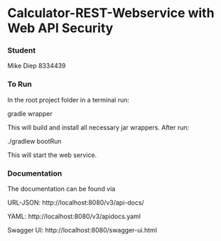 # Calculator-REST-Webservice with Web API Security

### Student
Mike Diep 8334439

### To Run
In the root project folder in a terminal run:

gradle wrapper

This will build and install all necessary jar wrappers. After run:

./gradlew bootRun

This will start the web service.

### Documentation
The documentation can be found via

URL-JSON:  http://localhost:8080/v3/api-docs/

YAML: http://localhost:8080/v3/apidocs.yaml

Swagger UI: http://localhost:8080/swagger-ui.html